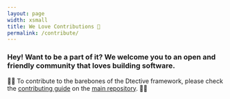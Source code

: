 ```yaml
---
layout: page
width: xsmall
title: We Love Contributions 🥰
permalink: /contribute/
---
```


### Hey! Want to be a part of it? We welcome you to an open and friendly community that loves building software.


  🕵️‍♂️ To contribute to the barebones of the Dtective framework, please check the [contributing guide](https://github.com/Catena-Media/QA-Automation_Runner/blob/master/CONTRIBUTING.md) on the [main repository](https://catena-media.github.io/Dtective/). 🕵️‍♀️
